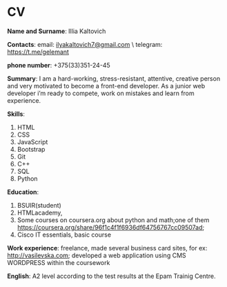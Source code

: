 <h1>CV</h1>

**Name and Surname**: Illia Kaltovich

**Contacts**: email: ilyakaltovich7@gmail.com \\ telegram: https://t.me/gelemant

**phone number**: +375(33)351-24-45

**Summary**: I am a hard-working, stress-resistant, attentive, creative person and very motivated to become a front-end developer. As a junior web developer i’m ready to compete,  work on mistakes and learn from experience.

**Skills**: 
1. HTML
2. CSS
3. JavaScript
4. Bootstrap
5. Git
6. С++
7. SQL
8. Python


**Education**: 
1. BSUIR(student)
2. HTMLacademy, 
3. Some courses on coursera.org about python and math;one of them https://coursera.org/share/96f1c4f1f6936df64756767cc09507ad; 
4. Cisco IT essentials, basic course

**Work experience**: freelance, made several business card sites, for ex: http://vasilevska.com; developed a web application using CMS WORDPRESS within the coursework

**English**: A2 level according to the test results at the Epam Trainig Centre.


